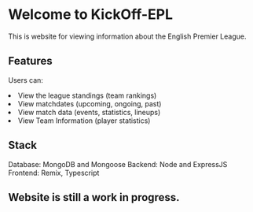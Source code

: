 # Welcome to KickOff-EPL

This is website for viewing information about the English Premier League.

## Features

Users can:

<li>View the league standings (team rankings)</li>
<li>View matchdates (upcoming, ongoing, past)</li>
<li>View match data (events, statistics, lineups)</li>
<li>View Team Information (player statistics)</li>

## Stack

Database: MongoDB and Mongoose
Backend: Node and ExpressJS
Frontend: Remix, Typescript

## Website is still a work in progress.

